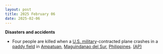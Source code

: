 ```yaml
---
layout: post
title: 2025 February 06
date: 2025-02-06
---
```



**Disasters and accidents**

* Four people are killed when a [U.S. military](https://en.wikipedia.org/wiki/U.S._military "U.S. military")-contracted plane crashes in a [paddy field](https://en.wikipedia.org/wiki/Paddy_field "Paddy field") in [Ampatuan](https://en.wikipedia.org/wiki/Ampatuan%2C_Maguindanao_del_Sur "Ampatuan, Maguindanao del Sur"), [Maguindanao del Sur](https://en.wikipedia.org/wiki/Maguindanao_del_Sur "Maguindanao del Sur"), [Philippines](https://en.wikipedia.org/wiki/Philippines "Philippines"). [(AP)](https://apnews.com/article/philippines-plane-crash-us-military-24ff90663ffec8033361d26fb9ac17db)
